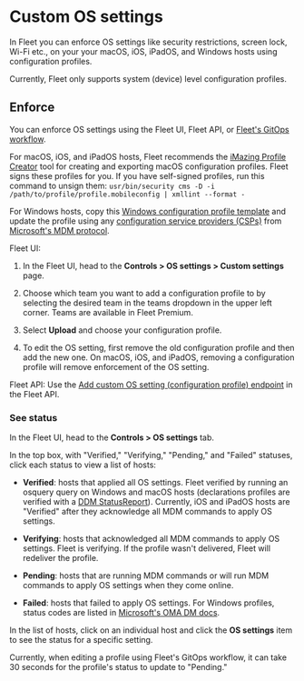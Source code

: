 # Custom OS settings

In Fleet you can enforce OS settings like security restrictions, screen lock, Wi-Fi etc., on your your macOS, iOS, iPadOS, and Windows hosts using configuration profiles.

Currently, Fleet only supports system (device) level configuration profiles.

## Enforce

You can enforce OS settings using the Fleet UI, Fleet API, or [Fleet's GitOps workflow](https://github.com/fleetdm/fleet-gitops).

For macOS, iOS, and iPadOS hosts, Fleet recommends the [iMazing Profile Creator](https://imazing.com/profile-editor) tool for creating and exporting macOS configuration profiles. Fleet signs these profiles for you. If you have self-signed profiles, run this command to unsign them: `usr/bin/security cms -D -i  /path/to/profile/profile.mobileconfig | xmllint --format -`

For Windows hosts, copy this [Windows configuration profile template](https://fleetdm.com/example-windows-profile) and update the profile using any [configuration service providers (CSPs)](https://fleetdm.com/guides/creating-windows-csps) from [Microsoft's MDM protocol](https://learn.microsoft.com/en-us/windows/client-management/mdm/).

Fleet UI:

1. In the Fleet UI, head to the **Controls > OS settings > Custom settings** page.

2. Choose which team you want to add a configuration profile to by selecting the desired team in the teams dropdown in the upper left corner. Teams are available in Fleet Premium.

3. Select **Upload** and choose your configuration profile.

4. To edit the OS setting, first remove the old configuration profile and then add the new one. On macOS, iOS, and iPadOS, removing a configuration profile will remove enforcement of the OS setting.

Fleet API: Use the [Add custom OS setting (configuration profile) endpoint](https://fleetdm.com/docs/rest-api/rest-api#add-custom-os-setting-configuration-profile) in the Fleet API.

### See status

In the Fleet UI, head to the **Controls > OS settings** tab.

In the top box, with "Verified," "Verifying," "Pending," and "Failed" statuses, click each status to view a list of hosts:

* **Verified**: hosts that applied all OS settings. Fleet verified by running an osquery query on Windows and macOS hosts (declarations profiles are verified with a [DDM StatusReport](https://developer.apple.com/documentation/devicemanagement/statusreport)). Currently, iOS and iPadOS hosts are "Verified" after they acknowledge all MDM commands to apply OS settings.

* **Verifying**: hosts that acknowledged all MDM commands to apply OS settings. Fleet is verifying. If the profile wasn't delivered, Fleet will redeliver the profile.

* **Pending**: hosts that are running MDM commands or will run MDM commands to apply OS settings when they come online.

* **Failed**: hosts that failed to apply OS settings. For Windows profiles, status codes are listed in [Microsoft's OMA DM docs](https://learn.microsoft.com/en-us/windows/client-management/oma-dm-protocol-support#syncml-response-status-codes).

In the list of hosts, click on an individual host and click the **OS settings** item to see the status for a specific setting.

Currently, when editing a profile using Fleet's GitOps workflow, it can take 30 seconds for the profile's status to update to "Pending."

<meta name="category" value="guides">
<meta name="authorGitHubUsername" value="noahtalerman">
<meta name="authorFullName" value="Noah Talerman">
<meta name="publishedOn" value="2024-07-27">
<meta name="articleTitle" value="Custom OS settings">
<meta name="description" value="Learn how to enforce custom settings on macOS and Window hosts using Fleet's configuration profiles.">
